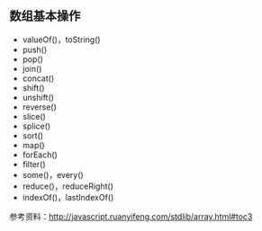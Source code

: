## 数组基本操作
  * valueOf()，toString()
  * push()
  * pop()
  * join()
  * concat()
  * shift()
  * unshift()
  * reverse()
  * slice()
  * splice()
  * sort()
  * map()
  * forEach()
  * filter()
  * some()，every()
  * reduce()，reduceRight()
  * indexOf()，lastIndexOf()

参考资料：http://javascript.ruanyifeng.com/stdlib/array.html#toc3
